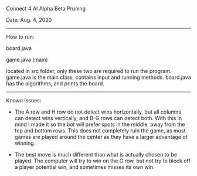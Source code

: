 Connect 4 AI Alpha Beta Pruning

Date: Aug. 4, 2020
****************************************************
How to run:

board.java

game.java (main)

located in src folder, only these two are required to run the program.
game.java is the main class, contains input and running methods.
board.java has the algorithms, and prints the board.
*****************************************************
Known issues:
- The A row and H row do not detect wins horizontally, 
but all columns can detect wins vertically, and B-G rows can detect both. 
With this in mind I made it so the bot will prefer spots in the middle, away from the top and bottom rows. 
This does not completely ruin the game, as most games are played around the center as they have a larger advantage of winning.

- The best move is much different than what is actually chosen to be played.
The computer will try to win on the G row, but not try to block off a player potential win, and sometimes misses its own win.
